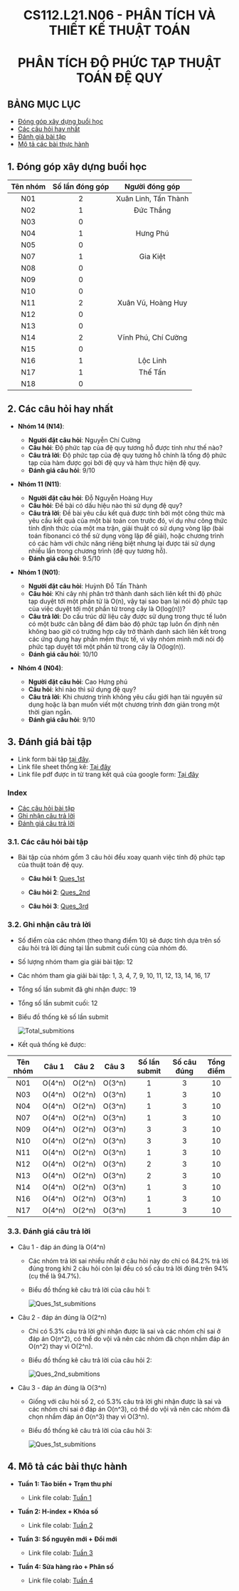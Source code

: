 <!-- Title -->
<h1 align="center"><b>CS112.L21.N06 - PHÂN TÍCH VÀ THIẾT KẾ THUẬT TOÁN</b></h1>
<h1 align="center"><b>PHÂN TÍCH ĐỘ PHỨC TẠP THUẬT TOÁN ĐỆ QUY </b></h1>


## BẢNG MỤC LỤC
* [Đóng góp xây dựng buổi học](#1-đóng-góp-xây-dựng-buổi-học)
* [Các câu hỏi hay nhất](2-các-câu-hỏi-hay-nhất)
* [Đánh giá bài tập](#3-đánh-giá-bài-tập)
* [Mô tả các bài thực hành](#4-mô-tả-các-bài-thực-hành)

## **1. Đóng góp xây dựng buổi học**

| Tên nhóm | Số lần đóng góp | Người đóng góp |
|:--------:|:----------------:|:--------------:|
| N01 | 2 | Xuân Linh, Tấn Thành |
| N02 | 1 | Đức Thắng |
| N03 | 0 | |
| N04 | 1 | Hưng Phú |
| N05 | 0 | |
| N07 | 1 | Gia Kiệt |
| N08 | 0 | |
| N09 | 0 | |
| N10 | 0 | |
| N11 | 2 | Xuân Vũ, Hoàng Huy |
| N12 | 0 | |
| N13 | 0 | |
| N14 | 2 | Vĩnh Phú, Chí Cường |
| N15 | 0 | |
| N16 | 1 | Lộc Linh |
| N17 | 1 | Thế Tấn |
| N18 | 0 |

## **2. Các câu hỏi hay nhất**
- **Nhóm 14 (N14)**: 
  - **Người đặt câu hỏi**: Nguyễn Chí Cường 
  - **Câu hỏi**: Độ phức tạp của đệ quy tương hỗ được tính như thế nào?
  - **Câu trả lời**: Độ phức tạp của đệ quy tương hỗ chính là tổng độ phức tạp của hàm được gọi bởi đệ quy và hàm thực hiện đệ quy.
  - **Đánh giá câu hỏi**: 9/10

- **Nhóm 11 (N11)**: 
  - **Người đặt câu hỏi**: Đỗ Nguyễn Hoàng Huy
  - **Câu hỏi**: Đề bài có dấu hiệu nào thì sử dụng đệ quy?
  - **Câu trả lời**: Đề bài yêu cầu kết quả được tính bởi một công thức mà yêu cầu kết quả của một bài toán con trước đó, ví dụ như công thức tính định thức của một ma trận,  giải thuật có sử dụng vòng lặp (bài toán fibonanci có thể sử dụng vòng lặp để giải), hoặc chương trình có các hàm với chức năng riêng biệt nhưng lại được tái sử dụng nhiều lần trong chương trình (đệ quy tương hỗ).
  - **Đánh giá câu hỏi**: 9.5/10

- **Nhóm 1 (N01)**: 
  - **Người đặt câu hỏi**: Huỳnh Đỗ Tấn Thành
  - **Câu hỏi**: Khi cây nhị phân trở thành danh sách liên kết thì độ phức tạp duyệt tới một phần tử là O(n), vậy tại sao bạn lại nói độ phức tạp của việc duyệt tới một phần tử trong cây là O(log(n))?
  - **Câu trả lời**: Do cấu trúc dữ liệu cây được sử dụng trong thực tế luôn có một bước cân bằng để đảm bảo độ phức tạp luôn ổn định nên không bao giờ có trường hợp cây trở thành danh sách liên kết trong các ứng dụng hay phần mềm thực tế, vì vậy nhóm mình mới nói độ phức tạp duyệt tới một phần tử trong cây là O(log(n)).
  - **Đánh giá câu hỏi**: 10/10

- **Nhóm 4 (N04)**: 
  - **Người đặt câu hỏi**: Cao Hưng phú
  - **Câu hỏi**: khi nào thì sử dụng đệ quy?
  - **Câu trả lời**: Khi chương trình không yêu cầu giới hạn tài nguyên sử dụng hoặc là bạn muốn viết một chương trình đơn giản trong một thời gian ngắn.
  - **Đánh giá câu hỏi**: 9/10

## **3. Đánh giá bài tập**
- Link form bài tập [tại đây](https://docs.google.com/forms/d/1RLbM_9Lm9D7NqQXeucrVjcm7qn8GtgjaoBFU1g_ehqk/viewform?edit_requested=true).
- Link file sheet thống kê: [Tại đây](https://github.com/Nhat-Thanh/CS112.L21/blob/main/Tong_Hop_Bao_Cao/Bang_Thong_Ke_Cau_Tra_Loi.csv)
- Link file pdf được in từ trang kết quả của google form: [Tại đây](https://github.com/Nhat-Thanh/CS112.L21/blob/main/Tong_Hop_Bao_Cao/Th%E1%BB%91ng%20k%C3%AA%20k%E1%BA%BFt%20qu%E1%BA%A3%20b%C3%A0i%20t%E1%BA%ADp%20%C4%91%E1%BB%87%20quy%20-%20Nh%C3%B3m%206.pdf)

### Index
* [Các câu hỏi bài tập](#31-các-câu-hỏi-bài-tập)
* [Ghi nhận câu trả lời](#32-ghi-nhận-câu-trả-lời)
* [Đánh giá câu trả lời](#33-đánh-giá-câu-trả-lời)

### **3.1. Các câu hỏi bài tập**
- Bài tập của nhóm gồm 3 câu hỏi đều xoay quanh việc tính độ phức tạp của thuật toán đệ quy.
  - **Câu hỏi 1**: [Ques_1st](https://raw.githubusercontent.com/Nhat-Thanh/CS112.L21/main/Tong_Hop_Bao_Cao/Ques_1st.png)
    
  - **Câu hỏi 2**: [Ques_2nd](https://raw.githubusercontent.com/Nhat-Thanh/CS112.L21/main/Tong_Hop_Bao_Cao/Ques_2nd.png)

  - **Câu hỏi 3**: [Ques_3rd](https://raw.githubusercontent.com/Nhat-Thanh/CS112.L21/main/Tong_Hop_Bao_Cao/Ques_3rd.png)

### **3.2. Ghi nhận câu trả lời**
- Số điểm của các nhóm (theo thang điểm 10) sẽ được tính dựa trên số câu hỏi trả lời đúng tại lần submit cuối cùng của nhóm đó.
- Số lượng nhóm tham gia giải bài tập: 12
- Các nhóm tham gia giải bài tập: 1, 3, 4, 7, 9, 10, 11, 12, 13, 14, 16, 17
- Tổng số lần submit đã ghi nhận được: 19
- Tổng số lần submit cuối: 12
- Biểu đồ thống kê số lần submit

    ![Total_submitions](https://raw.githubusercontent.com/Nhat-Thanh/CS112.L21/main/Tong_Hop_Bao_Cao/Total_submittions.png)
- Kết quả thống kê được:

| Tên nhóm | Câu 1 | Câu 2 | Câu 3 | Số lần submit | Số câu đúng | Tổng điểm |
|:--------:|:-----:|:-----:|:-----:|:-------------:|:-----------:|:---------:|
| N01 | O(4^n) | O(2^n) | O(3^n) | 1 | 3 | 10 |
| N03 | O(4^n) | O(2^n) | O(3^n) | 1 | 3 | 10 |
| N04 | O(4^n) | O(2^n) | O(3^n) | 1 | 3 | 10 |
| N07 | O(4^n) | O(2^n) | O(3^n) | 1 | 3 | 10 |
| N09 | O(4^n) | O(2^n) | O(3^n) | 3 | 3 | 10 |
| N10 | O(4^n) | O(2^n) | O(3^n) | 3 | 3 | 10 |
| N11 | O(4^n) | O(2^n) | O(3^n) | 1 | 3 | 10 |
| N12 | O(4^n) | O(2^n) | O(3^n) | 2 | 3 | 10 |
| N13 | O(4^n) | O(2^n) | O(3^n) | 2 | 3 | 10 |
| N14 | O(4^n) | O(2^n) | O(3^n) | 1 | 3 | 10 |
| N16 | O(4^n) | O(2^n) | O(3^n) | 1 | 3 | 10 |
| N17 | O(4^n) | O(2^n) | O(3^n) | 1 | 3 | 10 |

### **3.3. Đánh giá câu trả lời**

- Câu 1 - đáp án đúng là O(4^n)
  - Các nhóm trả lời sai nhiều nhất ở câu hỏi này do chỉ có 84.2% trả lời đúng trong khi 2 câu hỏi còn lại đều có số câu trả lời đúng trên 94% (cụ thể là 94.7%).
  - Biểu đồ thống kê câu trả lời của câu hỏi 1:
 
    ![Ques_1st_submitions](https://raw.githubusercontent.com/Nhat-Thanh/CS112.L21/main/Tong_Hop_Bao_Cao/Ques_1st_Submitions.png)

- Câu 2 - đáp án đúng là O(2^n)
  - Chỉ có 5.3% câu trả lời ghi nhận được là sai và các nhóm chỉ sai ở đáp án O(n^2), có thể do vội vã nên các nhóm đã chọn nhầm đáp án O(n^2) thay vì O(2^n).
  - Biểu đồ thống kê câu trả lời của câu hỏi 2:
  
    ![Ques_2nd_submitions](https://raw.githubusercontent.com/Nhat-Thanh/CS112.L21/main/Tong_Hop_Bao_Cao/Ques_2nd_Submitions.png)

- Câu 3 - đáp án đúng là O(3^n)
  - Giống với câu hỏi số 2, có 5.3% câu trả lời ghi nhận được là sai và các nhóm chỉ sai ở đáp án O(n^3), có thể do vội vã nên các nhóm đã chọn nhầm đáp án O(n^3) thay vì O(3^n).
  - Biểu đồ thống kê câu trả lời của câu hỏi 3:
  
    ![Ques_1st_submitions](https://raw.githubusercontent.com/Nhat-Thanh/CS112.L21/main/Tong_Hop_Bao_Cao/Ques_3rd_Submitions.png)

## **4. Mô tả các bài thực hành**
-  **Tuần 1: Tảo biển + Trạm thu phí**

    - Link file colab: [Tuần 1](https://github.com/Nhat-Thanh/CS112.L21/blob/main/Tuan1/PTTKTT_Tuan1_wecode.ipynb)
-  **Tuần 2: H-index + Khóa số**
    - Link file colab: [Tuần 2](https://github.com/Nhat-Thanh/CS112.L21/blob/main/Tuan2/PTTKTT_Tuan2_wecode.ipynb)

- **Tuần 3: Số nguyên mới + Đổi mới**
    - Link file colab: [Tuần 3](https://github.com/Nhat-Thanh/CS112.L21/blob/main/Tuan3/PTTKTT_Tuan3_wecode.ipynb)

- **Tuần 4: Sửa hàng rào + Phân số**
    - Link file colab: [Tuần 4](https://github.com/Nhat-Thanh/CS112.L21/blob/main/Tuan4/PTTKTT_Tuan4_wecode.ipynb)
